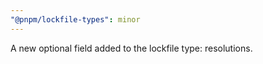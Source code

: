 ```yaml
---
"@pnpm/lockfile-types": minor
---
```


A new optional field added to the lockfile type: resolutions.
